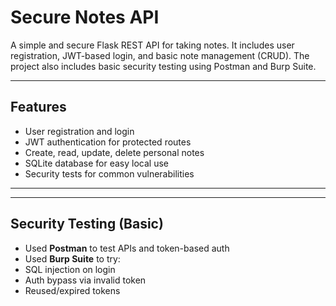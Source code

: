 # Secure Notes API

A simple and secure Flask REST API for taking notes. It includes user registration, JWT-based login, and basic note management (CRUD). The project also includes basic security testing using Postman and Burp Suite.

---

## Features

- User registration and login
- JWT authentication for protected routes
- Create, read, update, delete personal notes
- SQLite database for easy local use
- Security tests for common vulnerabilities

---


---

## Security Testing (Basic)

- Used **Postman** to test APIs and token-based auth
- Used **Burp Suite** to try:
- SQL injection on login
- Auth bypass via invalid token
- Reused/expired tokens





